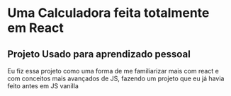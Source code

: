 # Uma Calculadora feita totalmente em React
## Projeto Usado para aprendizado pessoal

Eu fiz essa projeto como uma forma de me familiarizar mais com react e com conceitos mais avançados de JS,
fazendo um projeto que eu já havia feito antes em JS vanilla
